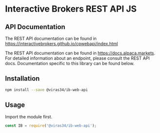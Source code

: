 # Interactive Brokers REST API JS

## API Documentation

The REST API documentation can be found in https://interactivebrokers.github.io/cpwebapi/index.html

The REST API documentation can be found in https://docs.alpaca.markets. For detailed information about an endpoint, please consult the REST API docs. Documentation specific to this library can be found below.

## Installation

```sh
npm install --save @viras34/ib-web-api
```

## Usage

Import the module first.

```js
const IB = require('@viras34/ib-web-api');
```
